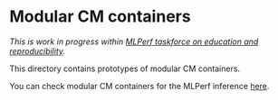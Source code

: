 # Modular CM containers

*This is work in progress within [MLPerf taskforce on education and reproducibility](https://github.com/mlcommons/ck/blob/master/docs/mlperf-education-workgroup.md).*

This directory contains prototypes of modular CM containers.

You can check modular CM containers for the MLPerf inference [here](https://github.com/mlcommons/ck/tree/master/cm-mlops/script/run-mlperf-inference-app/modular-cm-containers).

